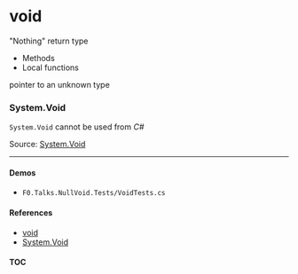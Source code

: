 # void

"Nothing" return type
- Methods
- Local functions

pointer to an unknown type

### System.Void

`System.Void` cannot be used from _C#_

Source: [System.Void](https://source.dot.net/#System.Private.CoreLib/Void.cs)

---
#### Demos
- `F0.Talks.NullVoid.Tests/VoidTests.cs`

#### References
- [void](https://docs.microsoft.com/en-us/dotnet/csharp/language-reference/builtin-types/void)
- [System.Void](https://docs.microsoft.com/en-us/dotnet/api/system.void)

#### [TOC](./TOC.md)
